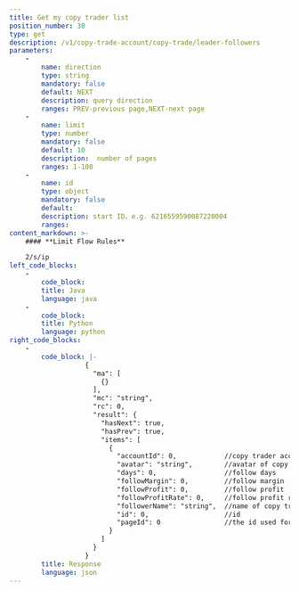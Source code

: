 ```yaml
---
title: Get my copy trader list
position_number: 30
type: get
description: /v1/copy-trade-account/copy-trade/leader-followers
parameters:
    -
        name: direction
        type: string
        mandatory: false
        default: NEXT
        description: query direction
        ranges: PREV-previous page,NEXT-next page
    -
        name: limit
        type: number
        mandatory: false
        default: 10
        description:  number of pages
        ranges: 1-100
    -
        name: id
        type: object
        mandatory: false
        default:
        description: start ID，e.g. 6216559590087220004
        ranges:
content_markdown: >-
    #### **Limit Flow Rules**

    2/s/ip
left_code_blocks:
    -
        code_block:
        title: Java
        language: java
    -
        code_block:
        title: Python
        language: python
right_code_blocks:
    -
        code_block: |-
                   {
                     "ma": [
                       {}
                     ],
                     "mc": "string",
                     "rc": 0,
                     "result": {
                       "hasNext": true,
                       "hasPrev": true,
                       "items": [
                         {
                           "accountId": 0,            //copy trader account id
                           "avatar": "string",        //avatar of copy trader
                           "days": 0,                 //follow days
                           "followMargin": 0,         //follow margin
                           "followProfit": 0,         //follow profit
                           "followProfitRate": 0,     //follow profit rate
                           "followerName": "string",  //name of copy trader
                           "id": 0,                   //id
                           "pageId": 0                //the id used for pagination query
                         }
                       ]
                     }
                   }
        title: Response
        language: json
---
```

